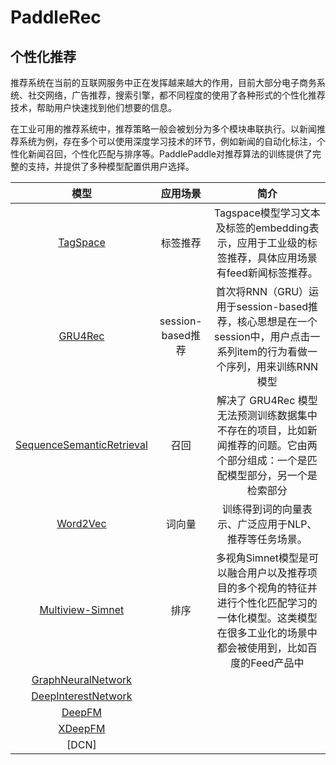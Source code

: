 PaddleRec
=========

个性化推荐
-------

推荐系统在当前的互联网服务中正在发挥越来越大的作用，目前大部分电子商务系统、社交网络，广告推荐，搜索引擎，都不同程度的使用了各种形式的个性化推荐技术，帮助用户快速找到他们想要的信息。

在工业可用的推荐系统中，推荐策略一般会被划分为多个模块串联执行。以新闻推荐系统为例，存在多个可以使用深度学习技术的环节，例如新闻的自动化标注，个性化新闻召回，个性化匹配与排序等。PaddlePaddle对推荐算法的训练提供了完整的支持，并提供了多种模型配置供用户选择。


|                        模型                        |                           应用场景                           |                             简介                             |
| :------------------------------------------------: | :----------------------------------------------------------: | :----------------------------------------------------------: |
| [TagSpace](https://github.com/PaddlePaddle/models/tree/develop/PaddleRec/tagspace) | 标签推荐 | Tagspace模型学习文本及标签的embedding表示，应用于工业级的标签推荐，具体应用场景有feed新闻标签推荐。|
| [GRU4Rec](https://github.com/PaddlePaddle/models/tree/develop/PaddleRec/gru4rec) | session-based推荐 | 首次将RNN（GRU）运用于session-based推荐，核心思想是在一个session中，用户点击一系列item的行为看做一个序列，用来训练RNN模型 |
| [SequenceSemanticRetrieval](https://github.com/PaddlePaddle/models/tree/develop/PaddleRec/ssr) | 召回 | 解决了 GRU4Rec 模型无法预测训练数据集中不存在的项目，比如新闻推荐的问题。它由两个部分组成：一个是匹配模型部分，另一个是检索部分  |
| [Word2Vec](https://github.com/PaddlePaddle/models/tree/develop/PaddleRec/word2vec) | 词向量 | 训练得到词的向量表示、广泛应用于NLP、推荐等任务场景。 |
| [Multiview-Simnet](https://github.com/PaddlePaddle/models/tree/develop/PaddleRec/multiview_simnet) | 排序 | 多视角Simnet模型是可以融合用户以及推荐项目的多个视角的特征并进行个性化匹配学习的一体化模型。这类模型在很多工业化的场景中都会被使用到，比如百度的Feed产品中 |
| [GraphNeuralNetwork](https://github.com/PaddlePaddle/models/tree/develop/PaddleRec/gnn) |||
| [DeepInterestNetwork](https://github.com/PaddlePaddle/models/tree/develop/PaddleRec/din) |||
| [DeepFM]()|||
| [XDeepFM]() |||
| [DCN] |||
